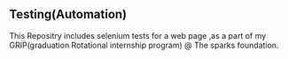 ## Testing(Automation)

This Repositry includes selenium tests for a web page ,as a part of my GRIP(graduation Rotational internship program) @ The sparks foundation.
